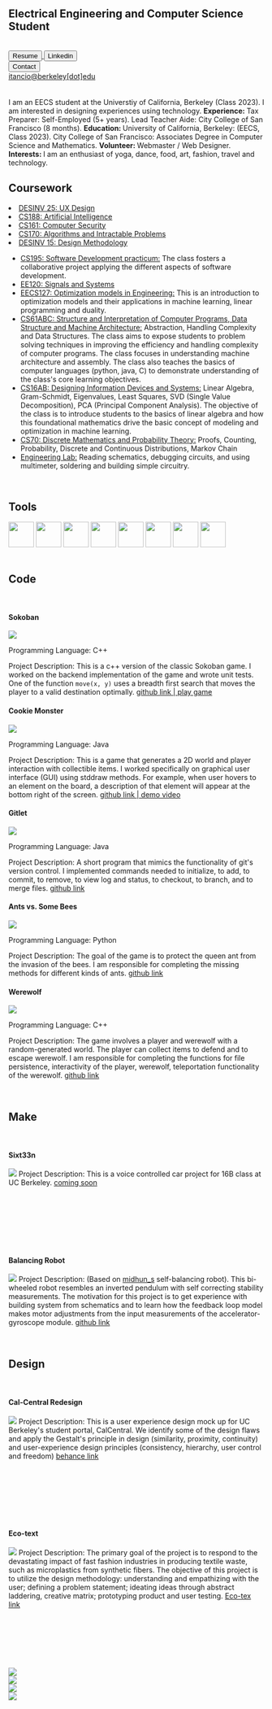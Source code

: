 <link type="text/css" rel="stylesheet" href="main.css" />

<br>
<h2 id="Top"> Electrical Engineering and Computer Science Student</h2>
<br>

<div class="menu">
  <a href="Resume10_IrvinTancioco-1.pdf" target="_blank">
    <button class="glow-on-hover glow" type="button">Resume</button>
  </a>
 
  <a href="https://www.linkedin.com/in/irvintancioco/" target="_blank">
    <button class="glow-on-hover glow" type="button">Linkedin</button>
  </a>
  
  <a href="" class="regular">
    <div class="show"><button class="glow-on-hover glow" type="button">Contact</button></div>
    <div class="hide">itancio@berkeley[dot]edu</div>
  </a>
  
</div>

<br>
<br>

<span>
I am an EECS student at the Universtiy of California, Berkeley (Class 2023). I am interested in designing experiences using technology. 
<strong> Experience: </strong>
Tax Preparer: Self-Employed (5+ years). 
 Lead Teacher Aide: City College of San Francisco (8 months).
<strong>Education: </strong>
University of California, Berkeley: (EECS, Class 2023).
City College of San Francisco: Associates Degree in Computer Science and Mathematics.
<strong> Volunteer: </strong>
Webmaster / Web Designer.
 <strong>Interests: </strong>
 I am an enthusiast of yoga, dance, food, art, fashion, travel and technology.
</span>

<br>

<!-- Coursework-->
<h2 id="Coursework"> Coursework </h2>
 <li><u>DESINV 25: UX Design</u>
 </li>
 
 <li><u>CS188: Artificial Intelligence</u>
 </li>
 
 <li><u>CS161: Computer Security</u>
 </li>
 
 <li><u>CS170: Algorithms and Intractable Problems</u>
 </li>
 
 <li><u>DESINV 15: Design Methodology</u>
 </li>
<ul>
 <li><u>CS195: Software Development practicum:</u>  The class fosters a collaborative project applying the different aspects of software development.
 </li>
 
 <li><u>EE120: Signals and Systems</u>
 </li>
  
 <li><u>EECS127: Optimization models in Engineering:</u> This is an introduction to optimization models and their applications in machine learning, linear programming and duality.
 </li>
  
 <li><u>CS61ABC: Structure and Interpretation of Computer Programs, Data Structure and Machine Architecture:</u>  Abstraction, Handling Complexity and Data Structures. The class aims to expose students to problem solving techniques in improving the efficiency and handling complexity of computer programs. The class focuses in understanding machine architecture and assembly. The class also teaches the basics of computer languages (python, java, C) to demonstrate understanding of the class's core learning objectives.
  </li>
 
  <li><u>CS16AB: Designing Information Devices and Systems:</u>  Linear Algebra, Gram-Schmidt, Eigenvalues, Least Squares, SVD (Single Value Decomposition), PCA (Principal Component Analysis). The objective of the class is to introduce students to the basics of linear algebra and how this foundational mathematics drive the basic concept of modeling and optimization in machine learning.
  </li>
 
  <li><u>CS70: Discrete Mathematics and Probability Theory:</u>  Proofs, Counting, Probability, Discrete and Continuous Distributions, Markov Chain
  </li>
 
  <li><u>Engineering Lab:</u>  Reading schematics, debugging circuits, and using multimeter, soldering and building simple circuitry.
  </li>
</ul>

<br>

<!-- Tools -->
<h2 id="Tools"> Tools </h2>

<img src="img/python.png" width = "50">
<img src="img/java.png" width = "50">
<img src="img/cplusplus.png" width = "50">
<img src="img/jupyter.png" width = "50">
<img src="img/photoshop.png" width = "50">
<img src="img/illustrator.png" width = "50">
<img src="img/dreamweaver.png" width = "50">
<img src="img/wordpress.png" width = "50">

<br>
<br>

<!-- Programming Section -->
<h2 id="Code"> Code </h2>
<br>

<div class="gallery">
  <div class="border-round"> 
    <h4> Sokoban</h4>
    <p><img class="side" src="img/sokoban.png">
       <div class="cell"> Programming Language: C++ </div>
    </p>
    <p>Project Description: This is a c++ version of the classic Sokoban game. I worked on the backend implementation of the game and wrote unit tests. One of the function <code>move(x, y)</code> uses a breadth first search that moves the player to a valid destination optimally.
    <a href="https://github.com/itancio/cs195-project" target="_blank"> github link </a>
    <a href="https://itancio.github.io/sokoban/" target="_blank">  |   play game </a>
   </p>
  </div>
  
  <div class="border-round" margin=20 width=10>
    <h4> Cookie Monster </h4>
    <p><img class="side" src="img/cookiemonster.png">
       <div class="cell"> Programming Language: Java </div>
    </p>
    <p>Project Description: This is a game that generates a 2D world and player interaction with collectible items. I worked specifically on graphical user interface (GUI) using stddraw methods. For example, when user hovers to an element on the board, a description of that element will appear at the bottom right of the screen.
      <a href="https://github.com/itancio/cookiemonster" target="_blank"> github link </a> 
      <a href="https://www.youtube.com/watch?v=ES2n5Quh2KE" target="_blank">  |   demo video </a>
    </p>
  </div>
 
   <div class="border-round"> 
    <h4> Gitlet </h4>
    <p><img class="side" src="img/gitlet.png">
       <div class="cell"> Programming Language: Java </div>
    </p>
    <p>Project Description: A short program that mimics the functionality of git's version control. I implemented commands needed to initialize, to add, to commit, to remove, to view log and status, to checkout, to branch, and to merge files.
    <a href="https://github.com/itancio/gitlet" target="_blank"> github link </a>
    </p>
  </div>

  <div class="border-round"> 
    <h4> Ants vs. Some Bees </h4>
    <p><img class="side" src="img/ants.png">
       <div class="cell"> Programming Language: Python </div>
    </p>
    <p>Project Description: The goal of the game is to protect the queen ant from the invasion of the bees. I am responsible for completing the missing methods for different kinds of ants.
    <a href="https://github.com/itancio/ants" target="_blank"> github link </a>
   </p>
  </div>
 
  <div class="border-round"> 
    <h4> Werewolf </h4>
    <p><img class="side" src="img/werewolf.jpg">
       <div class="cell"> Programming Language: C++ </div>
    </p>
    <p>Project Description: The game involves a player and werewolf with a random-generated world. The player can collect items to defend and to escape werewolf. I am responsible for completing the functions for file persistence, interactivity of the player, werewolf, teleportation functionality of the werewolf.
    <a href="https://github.com/itancio/werewolf" target="_blank"> github link </a>
    </p>
 </div>
</div>

<br>

 
<!-- Blog Projects -->
<h2 id="Make"> Make </h2>
<br>

<div class="gallery">
  <div class="border-round"> 
    <h4> Sixt33n </h4>
    <p><img class="side" src="img/sixt33n.png">
    Project Description: This is a voice controlled car project for 16B class at UC Berkeley.
    <a href="" target="_blank"> coming soon </a>
    </p>
    <br><br><br><br><br><br>
  </div>

  <div class="border-round"> 
    <h4> Balancing Robot </h4>
    <p><img class="side" src="img/balance.png">
    Project Description: (Based on <a href="https://www.instructables.com/Arduino-Self-Balancing-Robot-1/" target="_blank">midhun_s</a> self-balancing robot). This bi-wheeled robot resembles an inverted pendulum with self correcting stability measurements. The motivation for this project is to get experience with building system from schematics and to learn how the feedback loop model makes motor adjustments from the input measurements of the accelerator-gyroscope module.
    <a href="https://github.com/itancio/balance" target="_blank"> github link </a>
    </p>
  </div>
  
</div>

<br>

<!-- Project Graphics -->
<h2 id="Design"> Design </h2>
<br>

<div class="border-round"> 
  <h4> Cal-Central Redesign </h4>
  <p><img class="side" src="img/eco-tex.png">
  Project Description: This is a user experience design mock up for UC Berkeley's student portal, CalCentral. We identify some of the design flaws and apply the Gestalt's principle in design (similarity, proximity, continuity) and user-experience design principles (consistency, hierarchy, user control and freedom)
  <a href="https://www.behance.net/gallery/167009587/CalCentral-Redesign" target="_blank"> behance link</a>
  </p>
  <br><br><br><br><br><br>
</div>

<div class="border-round"> 
  <h4> Eco-text </h4>
  <p><img class="side" src="img/eco-tex.png">
  Project Description: The primary goal of the project is to respond to the devastating impact of fast fashion industries in producing textile waste, such as microplastics from synthetic fibers. The objective of this project is to utilize the design methodology: understanding and empathizing with the user; defining a problem statement; ideating ideas through abstract laddering, creative matrix; prototyping product and user testing. 
  <a href="https://eco-tex.weebly.com/" target="_blank"> Eco-tex link </a>
  </p>
  <br><br><br><br><br><br>
</div>

<div class="gallery">
  <div class="thumbnail short mouse"><a href="img/maker1.png" target="_blank">
    <img src="img/maker1.png"></a></div>
  <div class="thumbnail short mouse"><a href="img/maker2.png" target="_blank">
    <img src="img/maker2.png"></a></div>
  <div class="thumbnail mouse"><a href="img/gala.png" target="_blank">
    <img src="img/gala.png"></a></div>
  <div class="thumbnail mouse"><a href="img/trendbrasil.png" target="_blank">
    <img src="img/trendbrasil.png"></a></div>
</div>








  

